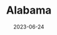 ---
title: "Alabama"
cc-type: state
date: 2023-06-24
borders:
  - Florida
  - Georgia
  - Gulf of Mexico
  - Mississippi
  - Tennessee
country:
  - United States
hashtag: alabama
tags:
  - state
  - United States
---